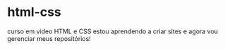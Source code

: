 # html-css
curso em video HTML e CSS
estou aprendendo a criar sites e agora vou gerenciar meus repositórios!